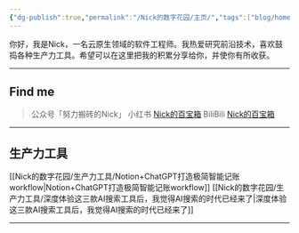 ```yaml
---
{"dg-publish":true,"permalink":"/Nick的数字花园/主页/","tags":["blog/home","gardenEntry"]}
---
```


你好，我是Nick，一名云原生领域的软件工程师。我热爱研究前沿技术，喜欢鼓捣各种生产力工具。希望可以在这里把我的积累分享给你，并使你有所收获。

---
## Find me
> 公众号「努力搬砖的Nick」
> 小红书 [Nick的百宝箱](https://www.xiaohongshu.com/user/profile/615f7b360000000002027aea?xhsshare=CopyLink&appuid=615f7b360000000002027aea&apptime=1706338055)
> BiliBili [Nick的百宝箱](https://b23.tv/CXzAP1q)
---
## 生产力工具

[[Nick的数字花园/生产力工具/Notion+ChatGPT打造极简智能记账workflow\|Notion+ChatGPT打造极简智能记账workflow]]
[[Nick的数字花园/生产力工具/深度体验这三款AI搜索工具后，我觉得AI搜索的时代已经来了\|深度体验这三款AI搜索工具后，我觉得AI搜索的时代已经来了]]

---
